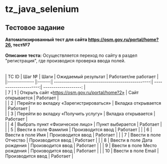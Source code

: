 # tz_java_selenium
## Тестовое задание ##
**Автоматизированный тест для сайта https://osm.gov.ru/portal/home?26, тест№7**
<br>
<br>
**Описание теста:**
Осуществляется переход по сайту в раздел "регистрация", где производися проверка ввода полей. 
<br>
<br>
<br>
| TC ID         | Шаг №  | Шаги                                             | Ожидаемый результат   | Работает/не работает | 
|:------------- |:------:| ------------------------------------------------:| ---------------------:| -------------------: |            
| 7             | 1      | Открыть сайт «https://osm.gov.ru/portal/home?2»  |  Сайт открывается     |  Работает            |                        
|               | 2      | Перейти во вкладку «Зарегистрироваться»          |  Вкладка открывается  |  Работает            |              
|               | 3      | Перейти во вкладку «Получить услугу»             |  Вкладка открывается  |  Работает            |              
|               | 4      | Выбрать пункт «Физическое лицо»                  |  Пункт выбирается     |  Работает            |
|               | 5      | Ввести в поле Фамилия                            |  Производится ввод    |  Работает            |
|               | 6      | Ввести в поле Имя                                |  Производится ввод    |  Работает            |
|               | 7      | Ввести в поле Отчество                           |  Производится ввод    |  Работает            |
|               | 8      | Ввести в поле Дата рождения                      |  Производится ввод    |  Работает            |
|               | 9      | Ввести в поле Место рождения                     |  Производится ввод    |  Работает            |
|               | 10     | Ввести в поле Email                              |  Производится ввод    |  Работает            |
